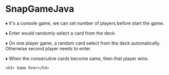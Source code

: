 # SnapGameJava

 ♦   It's a console game, we can set number of players before start the game.

 ♦   Enter would randomly select a card from the deck.

 ♦   On one player game, a random card select from the deck automatically. Otherwise second player needs to enter.

 ♦   When the consecutive cards become same, then that player wins.

    <h3> Game Over</h3>
